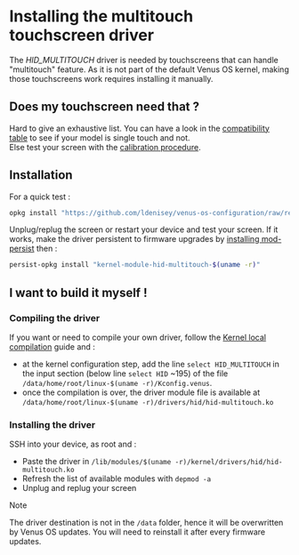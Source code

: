 # Installing the multitouch touchscreen driver

The *HID_MULTITOUCH* driver is needed by touchscreens that can handle "multitouch" feature.
As it is not part of the default Venus OS kernel, making those touchscreens work requires installing it manually.

## Does my touchscreen need that ?

Hard to give an exhaustive list. You can have a look in the [compatibility table](./Touchscreen-Configuration.md#device-compatibility) to see if your model is single touch and not.  
Else test your screen with the [calibration procedure](./Touchscreen-Configuration.md#touchscreen-calibration).

## Installation

For a quick test :
``` bash
opkg install "https://github.com/ldenisey/venus-os-configuration/raw/refs/heads/main/feed/kernel-module-hid-multitouch-$(uname -r)_$(uname -r)-r0_$(cat /etc/venus/machine).ipk"
```

Unplug/replug the screen or restart your device and test your screen. If it works, make the driver persistent to firmware upgrades by [installing mod-persist](./VenusOS-Mod_persist.md.md#how-to-install-it) then :
``` bash
persist-opkg install "kernel-module-hid-multitouch-$(uname -r)"
```

## I want to build it myself !

### Compiling the driver

If you want or need to compile your own driver, follow the [Kernel local compilation](./VenusOS-Kernel_local_compilation.md) guide and :

- at the kernel configuration step, add the line `select HID_MULTITOUCH` in the input section (below line `select HID` ~195)
of the file `/data/home/root/linux-$(uname -r)/Kconfig.venus`.
- once the compilation is over, the driver module file is available at `/data/home/root/linux-$(uname -r)/drivers/hid/hid-multitouch.ko`

### Installing the driver

SSH into your device, as root and :

- Paste the driver in `/lib/modules/$(uname -r)/kernel/drivers/hid/hid-multitouch.ko`
- Refresh the list of available modules with `depmod -a`
- Unplug and replug your screen

> [!NOTE]  
> The driver destination is not in the `/data` folder, hence it will be overwritten by Venus OS updates. You will need to reinstall it after every firmware updates.
